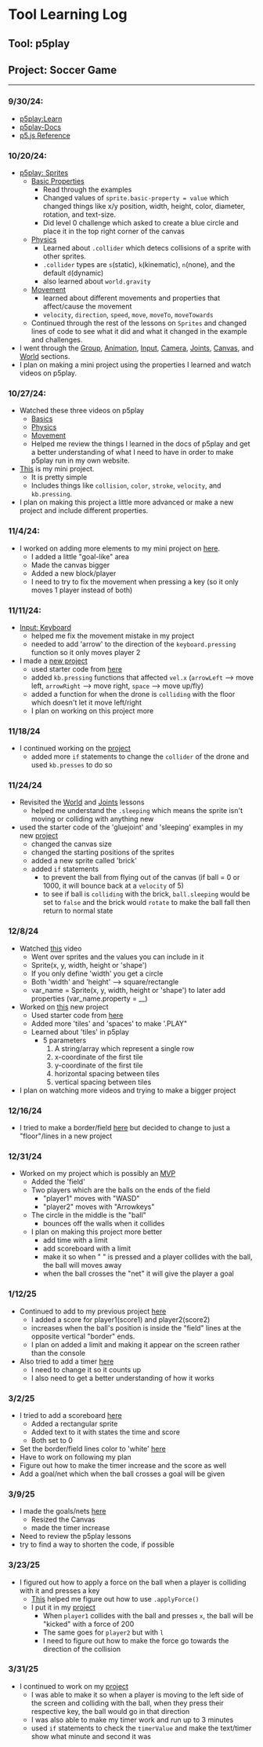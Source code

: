 # Tool Learning Log

## Tool: **p5play**

## Project: **Soccer Game**

---

### 9/30/24:
* [p5play:Learn](https://p5play.org/learn/index.html)
* [p5play-Docs](https://p5play.org/docs/index.html)
* [p5.js Reference](https://p5js.org/reference/)

### 10/20/24:
* [p5play: Sprites](https://p5play.org/learn/sprite.html)
  * [Basic Properties](https://p5play.org/learn/sprite.html?page=0)
    * Read through the examples
    * Changed values of `sprite.basic-property = value` which changed things like x/y position, width, height, color, diameter, rotation, and text-size.
    * Did level 0 challenge which asked to create a blue circle and place it in the top right corner of the canvas
  * [Physics](https://p5play.org/learn/sprite.html?page=1)
    * Learned about `.collider` which detecs collisions of a sprite with other sprites.
    * `.collider` types are `s`(static), `k`(kinematic), `n`(none), and the default `d`(dynamic)
    * also learned about `world.gravity`
  * [Movement](https://p5play.org/learn/sprite.html?page=3)
    * learned about different movements and properties that affect/cause the movement
    * `velocity`, `direction`, `speed`, `move`, `moveTo`, `moveTowards`
  * Continued through the rest of the lessons on `Sprites` and changed lines of code to see what it did and what it changed in the example and challenges.
* I went through the [Group](https://p5play.org/learn/group.html), [Animation](https://p5play.org/learn/animation.html), [Input](https://p5play.org/learn/input.html), [Camera](https://p5play.org/learn/camera.html), [Joints](https://p5play.org/learn/joints.html), [Canvas](https://p5play.org/learn/canvas.html), and [World](https://p5play.org/learn/world.html) sections.
* I plan on making a mini project using the properties I learned and watch videos on p5play.

### 10/27/24:
* Watched these three videos on p5play
  * [Basics](https://www.youtube.com/watch?v=5addy2G5DIc&list=PLoHS9P-kC-252Pd9MJD_ItfaVuYV2kTCE&index=1)
  * [Physics](https://www.youtube.com/watch?v=cPTrLLdCX-Y&list=PLoHS9P-kC-252Pd9MJD_ItfaVuYV2kTCE&index=2)
  * [Movement](https://www.youtube.com/watch?v=p0vk5HlcFA8&list=PLoHS9P-kC-252Pd9MJD_ItfaVuYV2kTCE&index=3)
  * Helped me review the things I learned in the docs of p5play and get a better understanding of what I need to have in order to make p5play run in my own website.
* [This](https://jsbin.com/qudinafaso/edit?js,output) is my mini project.
  * It is pretty simple
  * Includes things like `collision`, `color`, `stroke`, `velocity`, and `kb.pressing`.
* I plan on making this project a little more advanced or make a new project and include different properties.

### 11/4/24:
* I worked on adding more elements to my mini project on [here](https://jsbin.com/nayekaheyu/edit?js,output).
  * I added a little "goal-like" area
  * Made the canvas bigger
  * Added a new block/player
  * I need to try to fix the movement when pressing a key (so it only moves 1 player instead of both)

### 11/11/24:
* [Input: Keyboard](https://p5play.org/learn/input.html?page=1)
  * helped me fix the movement mistake in my project
  * needed to add 'arrow' to the direction of the `keyboard.pressing` function so it only moves player 2
* I made a [new project](https://jsbin.com/genizumemi/edit?js,output)
  * used starter code from [here](https://p5play.org/learn/sprite.html?page=10)
  * added `kb.pressing` functions that affected `vel.x` (`arrowLeft` --> move left, `arrowRight` --> move right, `space` --> move up/fly)
  * added a function for when the drone is `colliding` with the floor which doesn't let it move left/right
  * I plan on working on this project more

### 11/18/24
* I continued working on the [project](https://jsbin.com/sutogidufe/edit?js,output)
  * added more `if` statements to change the `collider` of the drone and used `kb.presses` to do so

### 11/24/24
* Revisited the [World](https://p5play.org/learn/world.html) and [Joints](https://p5play.org/learn/joints.html) lessons
  * helped me understand the `.sleeping` which means the sprite isn't moving or colliding with anything new
* used the starter code of the 'gluejoint' and 'sleeping' examples in my new [project](https://jsbin.com/matirileci/edit?js,output)
  * changed the canvas size
  * changed the starting positions of the sprites
  * added a new sprite called 'brick'
  * added `if` statements
    * to prevent the ball from flying out of the canvas (if ball = 0 or 1000, it will bounce back at a `velocity` of 5)
    * to see if ball is `colliding` with the brick, `ball.sleeping` would be set to `false` and the brick would `rotate` to make the ball fall then return to normal state

### 12/8/24
* Watched [this](https://www.youtube.com/watch?v=5jjnVeZCSwM) video
  * Went over sprites and the values you can include in it
  * Sprite(x, y, width, height or 'shape')
  * If you only define 'width' you get a circle
  * Both 'width' and 'height' --> square/rectangle
  * var_name = Sprite(x, y, width, height or 'shape') to later add properties (var_name.property = __)
* Worked on [this](https://jsbin.com/gihekoxiyu/edit?js,output) new project
  * Used starter code from [here](https://p5play.org/learn/tiles.html)
  * Added more 'tiles' and 'spaces' to make '.PLAY"
  * Learned about 'tiles' in p5play
    * 5 parameters
      1. A string/array which represent a single row
      2. x-coordinate of the first tile
      3. y-coordinate of the first tile
      4. horizontal spacing between tiles
      5. vertical spacing between tiles
* I plan on watching more videos and trying to make a bigger project  
   
### 12/16/24
* I tried to make a border/field [here](https://jsbin.com/yeducegohe/edit?js) but decided to change to just a "floor"/lines in a new project

### 12/31/24
* Worked on my project which is possibly an [MVP](https://jsbin.com/kigahihipu/edit?js,output)
  * Added the 'field'
  * Two players which are the balls on the ends of the field
    * "player1" moves with "WASD"
    * "player2" moves with "Arrowkeys"
  * The circle in the middle is the "ball"
    * bounces off the walls when it collides
  * I plan on making this project more better
    * add time with a limit
    * add scoreboard with a limit
    * make it so when " " is pressed and a player collides with the ball, the ball will moves away
    * when the ball crosses the "net" it will give the player a goal 

### 1/12/25
* Continued to add to my previous project [here](https://jsbin.com/pobipetuya/edit?js,output)
  * I added a score for player1(score1) and player2(score2)
  * increases when the ball's position is inside the "field" lines at the opposite vertical "border" ends.
  * I plan on added a limit and making it appear on the screen rather than the console
* Also tried to add a timer [here](https://jsbin.com/ridesodayu/edit?js,output)
  * I need to change it so it counts up
  * I also need to get a better understanding of how it works
 
 ### 3/2/25
* I tried to add a scoreboard [here](https://jsbin.com/qowovexeqo/edit?js,output)
  * Added a rectangular sprite
  * Added text to it with states the time and score
  * Both set to  0
* Set the border/field lines color to 'white' [here](https://jsbin.com/qowovexeqo/edit?js,output)
* Have to work on following my plan
* Figure out how to make the timer increase and the score as well
* Add a goal/net which when the ball crosses a goal will be given

### 3/9/25
* I made the goals/nets [here](https://jsbin.com/vezuragile/edit?js,output)
  * Resized the Canvas
  * made the timer increase
* Need to review the p5play lessons
* try to find a way to shorten the code, if possible

### 3/23/25
* I figured out how to apply a force on the ball when a player is colliding with it and presses a key
  * [This](https://p5play.org/learn/sprite.html?page=10) helped me figure out how to use `.applyForce()`
  * I put it in my [project](https://jsbin.com/qiyedapibi/edit?js,output)
    * When `player1` collides with the ball and presses `x`, the ball will be "kicked" with a force of 200
    * The same goes for `player2` but with `l`
    * I need to figure out how to make the force go towards the direction of the collision

### 3/31/25
* I continued to work on my [project](https://jsbin.com/socudagufu/edit?js,output)
  * I was able to make it so when a player is moving to the left side of the screen and colliding with the ball, when they press their respective key, the ball would go in that direction
  * I was also able to make my timer work and run up to 3 minutes
  * used `if` statements to check the `timerValue` and make the text/timer show what minute and second it was
 
 
<!--
* Links you used today (websites, videos, etc)
* Things you tried, progress you made, etc
* Challenges, a-ha moments, etc
* Questions you still have
* What you're going to try next
-->

